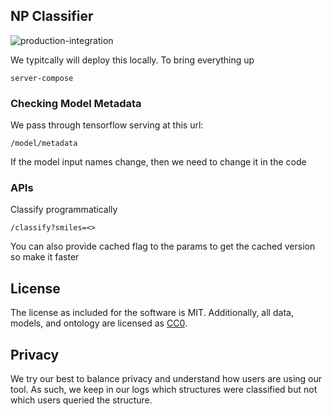 ## NP Classifier

![production-integration](https://github.com/mwang87/NP-Classifier/workflows/production-integration/badge.svg)

We typitcally will deploy this locally. To bring everything up

```server-compose```

### Checking Model Metadata

We pass through tensorflow serving at this url:

```/model/metadata```

If the model input names change, then we need to change it in the code

### APIs

Classify programmatically 

```/classify?smiles=<>```

You can also provide cached flag to the params to get the cached version so make it faster

## License

The license as included for the software is MIT. Additionally, all data, models, and ontology are licensed as [CC0](https://creativecommons.org/share-your-work/public-domain/cc0/).

## Privacy

We try our best to balance privacy and understand how users are using our tool. As such, we keep in our logs which structures were classified but not which users queried the structure. 
